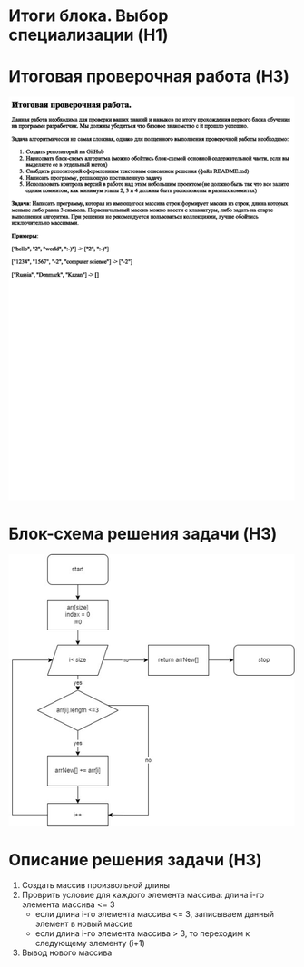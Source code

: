 
# Итоги блока. Выбор специализации (H1)

# Итоговая проверочная работа (H3)

![Условия проверочной работы](/%D0%9A%D0%BE%D0%BD%D1%82%D1%80%D0%BE%D0%BB%D1%8C%D0%BD%D0%B0%D1%8F%20%D1%80%D0%B0%D0%B1%D0%BE%D1%82%D0%B0.png)

# Блок-схема решения задачи (H3)

![Блок-схема](/algorithm.jpg)


# Описание решения задачи (H3)

1. Создать массив произвольной длины
1. Проврить условие для каждого элемента массива: длина i-го элемента массива <= 3
   - если длина i-го элемента массива <= 3, записываем данный элемент в новый массив
   - если длина i-го элемента массива > 3, то переходим к следующему элементу (i+1)
1. Вывод нового массива